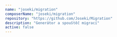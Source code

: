 ```yaml
---
name: "joseki/migration"
composerName: "joseki/migration"
repository: "https://github.com/Joseki/Migration"
description: "Generátor a spouštěč migrací"
active: false
---
```

